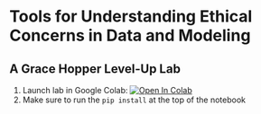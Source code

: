 # Tools for Understanding Ethical Concerns in Data and Modeling
## A Grace Hopper Level-Up Lab

1. Launch lab in Google Colab: [![Open In Colab](https://colab.research.google.com/assets/colab-badge.svg)](https://colab.research.google.com/github/aamodini/ghc-level-up-lab/blob/main/ghc_workshop.ipynb)
2. Make sure to run the `pip install` at the top of the notebook